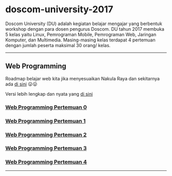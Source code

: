 # doscom-university-2017

Doscom University (DU) adalah kegiatan belajar mengajar yang berbentuk workshop dengan para dosen pengurus Doscom. DU tahun 2017 membuka 5 kelas yaitu Linux, Pemrograman Mobile, Pemrograman Web, Jaringan Komputer, dan Multimedia. Masing-masing kelas terdapat 4 pertemuan dengan jumlah peserta maksimal 30 orang/ kelas.

---

## Web Programming

Roadmap belajar web kita jika menyesuaikan Nakula Raya dan sekitarnya ada [di sini](https://coggle.it/diagram/WL2RK13WNAAB_BrX) :stuck_out_tongue::stuck_out_tongue:

Versi lebih lengkap dan nyata yang [di sini](https://coggle.it/diagram/Vz9LvW8byvN0I38x)

### [Web Programming Pertemuan 0](./WEB-PROGRAMMING-0.md)

### [Web Programming Pertemuan 1](./WEB-PROGRAMMING-1.md)

### [Web Programming Pertemuan 2](./WEB-PROGRAMMING-2.md)

### [Web Programming Pertemuan 3](./WEB-PROGRAMMING-3.md)

### [Web Programming Pertemuan 4](./WEB-PROGRAMMING-4.md)

---

